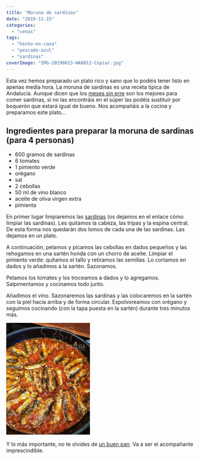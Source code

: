 ```yaml
---
title: "Moruna de sardinas"
date: "2019-11-15"
categories:
  - "cenas"
tags:
  - "hecho-en-casa"
  - "pescado-azul"
  - "sardinas"
coverImage: "IMG-20190613-WA0012-Copiar.jpg"
---
```


Esta vez hemos preparado un plato rico y sano que lo podéis tener listo en apenas media hora. La moruna de sardinas es una receta típica de Andalucía. Aunque dicen que los [meses sin erre](https://www.diariosur.es/sociedad/meses-erre-mejores-20180307134416-nt.html) son los mejores para comer sardinas, si no las encontráis en el súper las podéis sustituir por boquerón que estará igual de bueno. Nos acompañáis a la cocina y preparamos este plato...

## Ingredientes para preparar la moruna de sardinas (para 4 personas)

- 600 gramos de sardinas
- 6 tomates
- 1 pimiento verde
- orégano
- sal
- 2 cebollas
- 50 ml de vino blanco
- aceite de oliva virgen extra
- pimienta

En primer lugar limpiaremos las [sardinas](https://www.hogarmania.com/cocina/escuela-cocina/tecnicas/201305/limpiar-sardinas-19977.html) (os dejamos en el enlace cómo limpiar las sardinas). Les quitamos la cabeza, las tripas y la espina central. De esta forma nos quedarán dos lomos de cada una de las sardinas. Las dejamos en un plato.

A continuación, pelamos y picamos las cebollas en dados pequeños y las rehogamos en una sartén honda con un chorro de aceite. Limpiar el pimiento verde: quitamos el tallo y retiramos las semillas. Lo cortamos en dados y lo añadimos a la sartén. Sazonamos.

Pelamos los tomates y los troceamos a dados y lo agregamos. Salpimentamos y cocinamos todo junto.

Añadimos el vino. Sazonaremos las sardinas y las colocaremos en la sartén con la piel hacia arriba y de forma circular. Espolvoreamos con orégano y seguimos cocinando (con la tapa puesta en la sartén) durante tres minutos más.

![](images/IMG-20190613-WA0012-Copiar-225x300.jpg)

Y lo más importante, no te olvides de [un buen pan](/pan-casero/). Va a ser el acompañante imprescindible.
